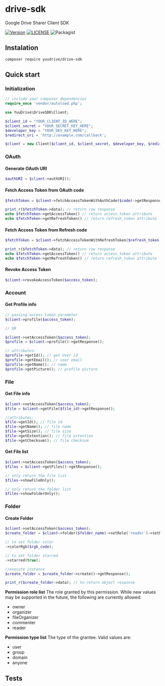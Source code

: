 # drive-sdk
Google Drive Sharer Client SDK

[![Version](https://img.shields.io/packagist/v/yuudrive/drive-sdk?style=flat-square "Packagist Version")](https://packagist.org/packages/yuudrive/drive-sdk "Packagist Version")
[![LICENSE](https://img.shields.io/packagist/l/yuudrive/drive-sdk?style=flat-square "LICENSE")](https://github.com/YuuDrive/drive-sdk/blob/master/LICENSE "LICENSE")
![Packagist](https://img.shields.io/packagist/dt/yuudrive/drive-sdk?style=flat-square)

## Instalation
```bash
composer require yuudrive/drive-sdk
```

## Quick start
### Initialization
```php
// include your composer dependencies
require_once 'vendor/autoload.php';

use YuuDrive\DriveSDK\Client;

$client_id = "YOUR_CLIENT_ID_HERE";
$client_secret = "YOUR_SECRET_KEY_HERE";
$developer_key = "YOUR_DEV_KEY_HERE";
$redirect_uri = 'http://example.com/callback';

$client = new Client($client_id, $client_secret, $developer_key, $redirect_uri);
```

### OAuth
#### Generate OAuth URI
```php
$authURI = $client->authURI();
```

#### Fetch Access Token from OAuth code
```php
$fetchToken = $client->fetchAccessTokenWithAuthCode($code)->getResponse();

print_r($fetchToken->data); // return raw response
echo $fetchToken->getAccessToken() // return access_token attribute
echo $fetchToken->getRefreshToken() // return refresh_token attribute
```

#### Fetch Access Token from Refresh code
```php
$fetchToken = $client->fetchAccessTokenWithRefreshToken($refresh_token)->getResponse();

print_r($fetchToken->data); // return raw response
echo $fetchToken->getAccessToken() // return access_token attribute
echo $fetchToken->getRefreshToken() // return refresh_token attribute
```

#### Revoke Access Token
```php
$client->revokeAccessToken($access_token);
```

### Account
#### Get Profile info
```php
// passing access token parameter
$client->profile($access_token);

// OR

$client->setAccessToken($access_token);
$profile = $client->profile()->getResponse();

// attributes:
$profile->getId(); // get User id
$profile->getEmail(); // user email
$profile->getName(); // name
$profile->getPicture(); // profile picture
```
### File
#### Get File info
```php
$client->setAccessToken($access_token);
$file = $client->getFile($file_id)->getResponse();

//attributes:
$file->getId(); // file id
$file->getName(); // file name
$file->getSize(); // file size
$file->getExtention(); // file extention
$file->getChecksum(); // file checksum
```
#### Get File list
```php
$client->setAccessToken($access_token);
$files = $client->getFiles()->getResponse();

// only return the file list
$files->showFileOnly();

// only return the folder list
$files->showFolderOnly();

```

### Folder
#### Create Folder
```php
$client->setAccessToken($access_token);
$create_folder = $client->folder($folder_name)->setRole('reader')->setPermissionType('anyone');

// to set folder color
->colorRgb($rgb_code);

// to set folder starred
->starred(true);

//execute instance
$create_folder = $create_folder->create()->getResponse();

print_r($create_folder->data); // to return object response
```
**Permission role list**
The role granted by this permission. While new values may be supported in the future, the following are currently allowed: 
- owner
- organizer 
- fileOrganizer 
- commenter 
- reader

**Permission type list**
The type of the grantee. Valid values are: 
- user 
- group 
- domain 
- anyone 


## Tests